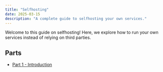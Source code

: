 ```yaml
---
title: "Selfhosting"
date: 2025-03-15
description: "A complete guide to selfhosting your own services."
---
```


Welcome to this guide on selfhosting! Here, we explore how to run your own services instead of relying on third parties.

## Parts
- [Part 1 - Introduction](./part-1-introduction/)
